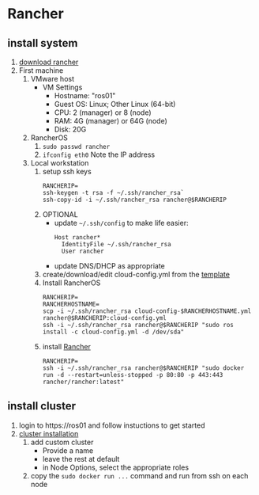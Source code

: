 # Rancher

## install system
1) [download rancher](https://github.com/rancher/os)
2) First machine
   1) VMware host
      * VM Settings
         * Hostname:  "ros01"    
         * Guest OS:  Linux; Other Linux (64-bit)
         * CPU: 2 (manager) or 8 (node)
         * RAM: 4G (manager) or 64G (node)
         * Disk: 20G
   2) RancherOS
      1) `sudo passwd rancher`
      2) `ifconfig eth0` Note the IP address
   3) Local workstation
      1) setup ssh keys
         ``` shell
         RANCHERIP=
         ssh-keygen -t rsa -f ~/.ssh/rancher_rsa`
         ssh-copy-id -i ~/.ssh/rancher_rsa rancher@$RANCHERIP
         ```
      2) OPTIONAL
         * update `~/.ssh/config` to make life easier:
            ```
            Host rancher*
              IdentityFile ~/.ssh/rancher_rsa
              User rancher
            ```
          * update DNS/DHCP as appropriate
      3) create/download/edit cloud-config.yml from the [template](https://raw.githubusercontent.com/shepner/Docker/master/Rancher/cloud-config-template.yml)
      4) Install RancherOS
         ``` shell
         RANCHERIP=
         RANCHERHOSTNAME=
         scp -i ~/.ssh/rancher_rsa cloud-config-$RANCHERHOSTNAME.yml rancher@$RANCHERIP:cloud-config.yml
         ssh -i ~/.ssh/rancher_rsa rancher@$RANCHERIP "sudo ros install -c cloud-config.yml -d /dev/sda"
         ```
      5) install [Rancher](https://rancher.com/products/rancher/)
         ``` shell
         RANCHERIP=
         ssh -i ~/.ssh/rancher_rsa rancher@$RANCHERIP "sudo docker run -d --restart=unless-stopped -p 80:80 -p 443:443 rancher/rancher:latest"
         ```
## install cluster

1) login to https://ros01 and follow instuctions to get started
2) [cluster installation](https://rancher.com/docs/rancher/v2.x/en/quick-start-guide/deployment/quickstart-manual-setup/)
   1) add custom cluster
      * Provide a name
      * leave the rest at default
      * in Node Options, select the appropriate roles
   2) copy the `sudo docker run ...` command and run from ssh on each node
   
   

   
      
      

